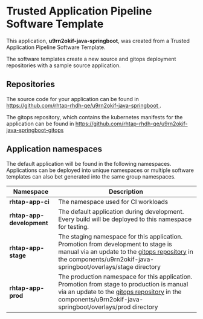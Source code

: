 # Trusted Application Pipeline Software Template

This application, **u9rn2okif-java-springboot**, was created from a Trusted Application Pipeline Software Template.

The software templates create a new source and gitops deployment repositories with a sample source application. 

## Repositories

The source code for your application can be found in [https://github.com/rhtap-rhdh-qe/u9rn2okif-java-springboot ](https://github.com/rhtap-rhdh-qe/u9rn2okif-java-springboot ).
 
The gitops repository, which contains the kubernetes manifests for the application can be found in 
[https://github.com/rhtap-rhdh-qe/u9rn2okif-java-springboot-gitops ](https://github.com/rhtap-rhdh-qe/u9rn2okif-java-springboot-gitops ) 

## Application namespaces 

The default application will be found in the following namespaces. Applications can be deployed into unique namespaces or multiple software templates can also bet generated into the same group namespaces.  

|  Namespace   |  Description   |  
| -------- | -------- |
| **rhtap-app-ci** | The namespace used for CI workloads |
| **rhtap-app-development** | The default application during development. Every build will be deployed to this namespace for testing. |
| **rhtap-app-stage** | The staging namespace for this application. Promotion from development to stage is manual via an update to the [gitops repository](https://github.com/rhtap-rhdh-qe/u9rn2okif-java-springboot-gitops ) in the components/u9rn2okif-java-springboot/overlays/stage directory |
| **rhtap-app-prod** | The production namespace for this application. Promotion from stage to production is manual via an update to the [gitops repository](https://github.com/rhtap-rhdh-qe/u9rn2okif-java-springboot-gitops ) in the components/u9rn2okif-java-springboot/overlays/prod directory |